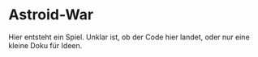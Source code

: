 # Astroid-War

Hier entsteht ein Spiel.
Unklar ist, ob der Code hier landet, oder nur eine kleine Doku für Ideen.
